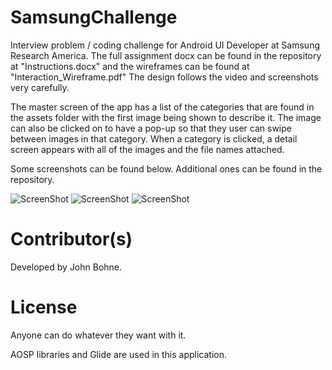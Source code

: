 # SamsungChallenge

Interview problem / coding challenge for Android UI Developer at Samsung Research America.
The full assignment docx can be found in the repository at "Instructions.docx" and the wireframes
can be found at "Interaction_Wireframe.pdf"
The design follows the video and screenshots very carefully.

The master screen of the app has a list of the categories that are found in the assets folder
with the first image being shown to describe it. The image can also be clicked on to have
a pop-up so that they user can swipe between images in that category. When a category
is clicked, a detail screen appears with all of the images and the file names attached.

Some screenshots can be found below. Additional ones can be found in the repository.


![ScreenShot](https://raw.github.com/John61590/SamsungChallenge/master/samsung-challenge-master.png)
![ScreenShot](https://raw.github.com/John61590/SamsungChallenge/master/samsung-challenge-dialog-pager.png)
![ScreenShot](https://raw.github.com/John61590/SamsungChallenge/master/samsung-challenge-detail.png)


# Contributor(s)

Developed by John Bohne.

# License

Anyone can do whatever they want with it.

AOSP libraries and Glide are used in this application.
